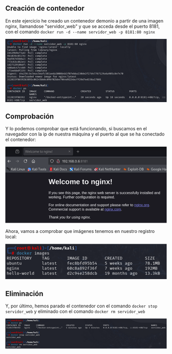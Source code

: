 ## Creación de contenedor
En este ejercicio he creado un contenedor demonio a partir de una imagen nginx, llamandose "servidor_web" y que se acceda desde el puerto 8181, con el comando ``docker run -d --name servidor_web -p 8181:80 nginx``


![](/Imagenes/1.png)


## Comprobación


Y lo podemos comprobar que está funcionando, si buscamos en el navegador con la ip de nuestra máquina y el puerto al que se ha conectado el contenedor:


![](/Imagenes/2.png)


Ahora, vamos a comprobar que imágenes tenemos en nuestro registro local:


![](/Imagenes/3.png)


## Eliminación


Y, por último, hemos parado el contenedor con el comando ``docker stop servidor_web`` y eliminado con el comando ``docker rm servidor_web``


![](/Imagenes/4.png)
